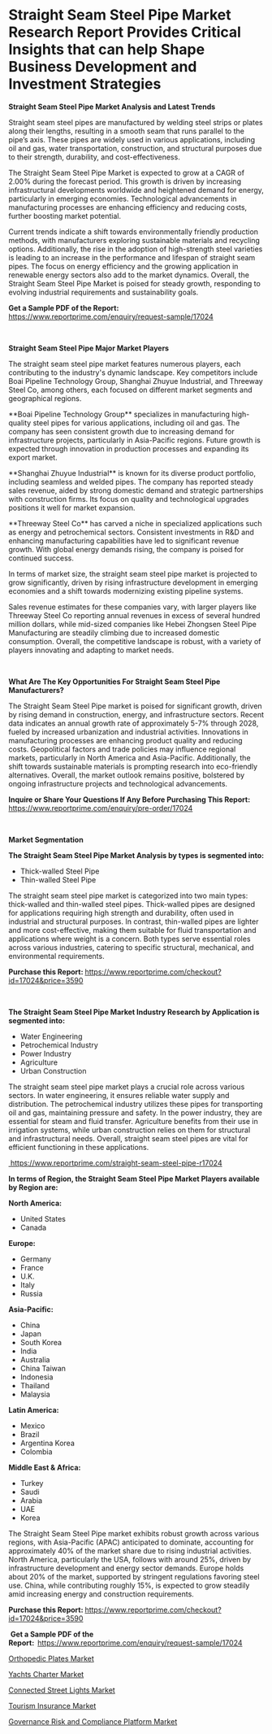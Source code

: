 <p><h1>Straight Seam Steel Pipe Market Research Report Provides Critical Insights that can help Shape Business Development and Investment Strategies</h1></p><p><strong>Straight Seam Steel Pipe Market Analysis and Latest Trends</strong></p>
<p><p>Straight seam steel pipes are manufactured by welding steel strips or plates along their lengths, resulting in a smooth seam that runs parallel to the pipe’s axis. These pipes are widely used in various applications, including oil and gas, water transportation, construction, and structural purposes due to their strength, durability, and cost-effectiveness.</p><p>The Straight Seam Steel Pipe Market is expected to grow at a CAGR of 2.00% during the forecast period. This growth is driven by increasing infrastructural developments worldwide and heightened demand for energy, particularly in emerging economies. Technological advancements in manufacturing processes are enhancing efficiency and reducing costs, further boosting market potential.</p><p>Current trends indicate a shift towards environmentally friendly production methods, with manufacturers exploring sustainable materials and recycling options. Additionally, the rise in the adoption of high-strength steel varieties is leading to an increase in the performance and lifespan of straight seam pipes. The focus on energy efficiency and the growing application in renewable energy sectors also add to the market dynamics. Overall, the Straight Seam Steel Pipe Market is poised for steady growth, responding to evolving industrial requirements and sustainability goals.</p></p>
<p><strong>Get a Sample PDF of the Report:&nbsp;</strong> <a href="https://www.reportprime.com/enquiry/request-sample/17024?utm_campaign=1130&utm_medium=2&utm_source=Github&utm_content=ia&utm_term=24112024&utm_id=straight-seam-steel-pipe">https://www.reportprime.com/enquiry/request-sample/17024</a></p>
<p>&nbsp;</p>
<p><strong>Straight Seam Steel Pipe Major Market Players</strong></p>
<p><p>The straight seam steel pipe market features numerous players, each contributing to the industry's dynamic landscape. Key competitors include Boai Pipeline Technology Group, Shanghai Zhuyue Industrial, and Threeway Steel Co, among others, each focused on different market segments and geographical regions.</p><p>**Boai Pipeline Technology Group** specializes in manufacturing high-quality steel pipes for various applications, including oil and gas. The company has seen consistent growth due to increasing demand for infrastructure projects, particularly in Asia-Pacific regions. Future growth is expected through innovation in production processes and expanding its export market.</p><p>**Shanghai Zhuyue Industrial** is known for its diverse product portfolio, including seamless and welded pipes. The company has reported steady sales revenue, aided by strong domestic demand and strategic partnerships with construction firms. Its focus on quality and technological upgrades positions it well for market expansion.</p><p>**Threeway Steel Co** has carved a niche in specialized applications such as energy and petrochemical sectors. Consistent investments in R&D and enhancing manufacturing capabilities have led to significant revenue growth. With global energy demands rising, the company is poised for continued success.</p><p>In terms of market size, the straight seam steel pipe market is projected to grow significantly, driven by rising infrastructure development in emerging economies and a shift towards modernizing existing pipeline systems. </p><p>Sales revenue estimates for these companies vary, with larger players like Threeway Steel Co reporting annual revenues in excess of several hundred million dollars, while mid-sized companies like Hebei Zhongsen Steel Pipe Manufacturing are steadily climbing due to increased domestic consumption. Overall, the competitive landscape is robust, with a variety of players innovating and adapting to market needs.</p></p>
<p>&nbsp;</p>
<p><strong>What Are The Key Opportunities For Straight Seam Steel Pipe Manufacturers?</strong></p>
<p><p>The Straight Seam Steel Pipe market is poised for significant growth, driven by rising demand in construction, energy, and infrastructure sectors. Recent data indicates an annual growth rate of approximately 5-7% through 2028, fueled by increased urbanization and industrial activities. Innovations in manufacturing processes are enhancing product quality and reducing costs. Geopolitical factors and trade policies may influence regional markets, particularly in North America and Asia-Pacific. Additionally, the shift towards sustainable materials is prompting research into eco-friendly alternatives. Overall, the market outlook remains positive, bolstered by ongoing infrastructure projects and technological advancements.</p></p>
<p><strong>Inquire or Share Your Questions If Any Before Purchasing This Report:</strong> <a href="https://www.reportprime.com/enquiry/pre-order/17024?utm_campaign=1130&utm_medium=2&utm_source=Github&utm_content=ia&utm_term=24112024&utm_id=straight-seam-steel-pipe">https://www.reportprime.com/enquiry/pre-order/17024</a></p>
<p>&nbsp;</p>
<p><strong>Market Segmentation</strong></p>
<p><strong>The Straight Seam Steel Pipe Market Analysis by types is segmented into:</strong></p>
<p><ul><li>Thick-walled Steel Pipe</li><li>Thin-walled Steel Pipe</li></ul></p>
<p><p>The straight seam steel pipe market is categorized into two main types: thick-walled and thin-walled steel pipes. Thick-walled pipes are designed for applications requiring high strength and durability, often used in industrial and structural purposes. In contrast, thin-walled pipes are lighter and more cost-effective, making them suitable for fluid transportation and applications where weight is a concern. Both types serve essential roles across various industries, catering to specific structural, mechanical, and environmental requirements.</p></p>
<p><strong>Purchase this Report:&nbsp;</strong><a href="https://www.reportprime.com/checkout?id=17024&price=3590&utm_campaign=1130&utm_medium=2&utm_source=Github&utm_content=ia&utm_term=24112024&utm_id=straight-seam-steel-pipe">https://www.reportprime.com/checkout?id=17024&price=3590</a></p>
<p>&nbsp;</p>
<p><strong>The Straight Seam Steel Pipe Market Industry Research by Application is segmented into:</strong></p>
<p><ul><li>Water Engineering</li><li>Petrochemical Industry</li><li>Power Industry</li><li>Agriculture</li><li>Urban Construction</li></ul></p>
<p><p>The straight seam steel pipe market plays a crucial role across various sectors. In water engineering, it ensures reliable water supply and distribution. The petrochemical industry utilizes these pipes for transporting oil and gas, maintaining pressure and safety. In the power industry, they are essential for steam and fluid transfer. Agriculture benefits from their use in irrigation systems, while urban construction relies on them for structural and infrastructural needs. Overall, straight seam steel pipes are vital for efficient functioning in these applications.</p></p>
<p><a href="https://www.reportprime.com/straight-seam-steel-pipe-r17024?utm_campaign=1130&utm_medium=2&utm_source=Github&utm_content=ia&utm_term=24112024&utm_id=straight-seam-steel-pipe">&nbsp;https://www.reportprime.com/straight-seam-steel-pipe-r17024</a></p>
<p><strong>In terms of Region, the Straight Seam Steel Pipe Market Players available by Region are:</strong></p>
<p>
    <p> <strong> North America: </strong>
        <ul>
            <li>United States</li>
            <li>Canada</li>
        </ul>
        </p> 
    <p> <strong> Europe: </strong>
        <ul>
            <li>Germany</li>
            <li>France</li>
            <li>U.K.</li>
            <li>Italy</li>
            <li>Russia</li>
        </ul>
        </p> 
    <p> <strong> Asia-Pacific: </strong>
        <ul>
            <li>China</li>
            <li>Japan</li>
            <li>South Korea</li>
            <li>India</li>
            <li>Australia</li>
            <li>China Taiwan</li>
            <li>Indonesia</li>
            <li>Thailand</li>
            <li>Malaysia</li>
        </ul>
        </p> 
    <p> <strong> Latin America: </strong>
        <ul>
            <li>Mexico</li>
            <li>Brazil</li>
            <li>Argentina Korea</li>
            <li>Colombia</li>
        </ul>
        </p> 
    <p> <strong> Middle East & Africa: </strong>
        <ul>
            <li>Turkey</li>
            <li>Saudi</li>
            <li>Arabia</li>
            <li>UAE</li>
            <li>Korea</li>
        </ul>
    </p>
    </p>
<p><p>The Straight Seam Steel Pipe market exhibits robust growth across various regions, with Asia-Pacific (APAC) anticipated to dominate, accounting for approximately 40% of the market share due to rising industrial activities. North America, particularly the USA, follows with around 25%, driven by infrastructure development and energy sector demands. Europe holds about 20% of the market, supported by stringent regulations favoring steel use. China, while contributing roughly 15%, is expected to grow steadily amid increasing energy and construction requirements.</p></p>
<p><strong>Purchase this Report: </strong><a href="https://www.reportprime.com/checkout?id=17024&price=3590&utm_campaign=1130&utm_medium=2&utm_source=Github&utm_content=ia&utm_term=24112024&utm_id=straight-seam-steel-pipe">https://www.reportprime.com/checkout?id=17024&price=3590</a></p>
<p>&nbsp;<strong>Get a Sample PDF of the Report:&nbsp;&nbsp;</strong><a href="https://www.reportprime.com/enquiry/request-sample/17024?utm_campaign=1130&utm_medium=2&utm_source=Github&utm_content=ia&utm_term=24112024&utm_id=straight-seam-steel-pipe">https://www.reportprime.com/enquiry/request-sample/17024</a></p>
<p><strong></strong></p>
<p><p><a href="https://www.linkedin.com/pulse/market-insights-evaluating-competitors-orthopedic-plates-pykpe?utm_campaign=1130&utm_medium=2&utm_source=Github&utm_content=ia&utm_term=24112024&utm_id=straight-seam-steel-pipe">Orthopedic Plates Market</a></p><p><a href="https://www.linkedin.com/pulse/understanding-supply-demand-dynamics-insights-from-jjmbf?utm_campaign=1130&utm_medium=2&utm_source=Github&utm_content=ia&utm_term=24112024&utm_id=straight-seam-steel-pipe">Yachts Charter Market</a></p><p><a href="https://www.linkedin.com/pulse/global-connected-street-lights-market-opportunities-4a0hc?utm_campaign=1130&utm_medium=2&utm_source=Github&utm_content=ia&utm_term=24112024&utm_id=straight-seam-steel-pipe">Connected Street Lights Market</a></p><p><a href="https://issuu.com/reportprime-2/docs/tourism-insurance-market-size-2030._72fe60acbd75fc?utm_campaign=1130&utm_medium=2&utm_source=Github&utm_content=ia&utm_term=24112024&utm_id=straight-seam-steel-pipe">Tourism Insurance Market</a></p><p><a href="https://issuu.com/reportprime-2/docs/governance-risk-and-compliance-plat_fbd69373d51647?utm_campaign=1130&utm_medium=2&utm_source=Github&utm_content=ia&utm_term=24112024&utm_id=straight-seam-steel-pipe">Governance Risk and Compliance Platform Market</a></p></p>
